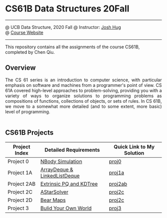 # CS61B Data Structures 20Fall

* * *

@ UCB Data Structure, 2020 Fall 
@ Instructor: [Josh Hug](https://www2.eecs.berkeley.edu/Faculty/Homepages/joshhug.html)   
@ [Course Website](https://fa20.datastructur.es/)  

* * *
This repository contains all the assignments of the course CS61B, completed by Chen Qiu.

## Overview

<p align="justify">
The CS 61 series is an introduction to computer science, with particular emphasis on software and machines from a programmer's point of view. CS 61A covered high-level approaches to problem-solving, providing you with a variety of ways to organize solutions to programming problems as compositions of functions, collections of objects, or sets of rules. In CS 61B, we move to a somewhat more detailed (and to some extent, more basic) level of programming.
<br><br>
</p>

## CS61B Projects
Project Index | Detailed Requirements | Quick Link to My Solution
--------------- | --------------- | ---------------
Project 0 | [NBody Simulation](https://fa20.datastructur.es/materials/proj/proj0/proj0) | [proj0](https://github.com/qcwssss/CS61B_20Fall/tree/master/proj0)
Project 1A | [ArrayDeque & LinkedListDeque](https://fa20.datastructur.es/materials/proj/proj1a/proj1aa) | [proj1a](https://github.com/qcwssss/CS61B_20Fall/tree/master/proj1a)
Project 2AB | [Extrinsic PQ and KDTree](https://fa20.datastructur.es/materials/proj/proj2ab/proj2ab) | [proj2ab](https://github.com/qcwssss/CS61B_20Fall/tree/master/proj2ab/bearmaps)
Project 2C | [AStarSolver](https://fa20.datastructur.es/materials/proj/proj2c/proj2c) | [proj2c](https://github.com/qcwssss/CS61B_20Fall/tree/master/proj2c/bearmaps)
Project 2D | [Bear Maps](https://fa20.datastructur.es/materials/proj/proj2d/proj2d) | [proj2c](https://github.com/qcwssss/CS61B_20Fall/tree/master/proj2d)
Project 3 | [Bulid Your Own World](https://fa20.datastructur.es/materials/proj/proj3/proj3) | [proj3](https://github.com/qcwssss/CS61B_20Fall/tree/master/proj3)
